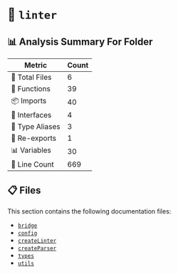 # 📁 `linter`

## 📊 Analysis Summary For Folder

| Metric | Count |
|--------|-------|
| 📁 Total Files | 6 |
| 🔧 Functions | 39 |
| 📦 Imports | 40 |
| 📐 Interfaces | 4 |
| 📑 Type Aliases | 3 |
| 🔄 Re-exports | 1 |
| 📊 Variables | 30 |
| 🔢 Line Count | 669 |


## 📋 Files

This section contains the following documentation files:

- [`bridge`](./bridge.md)
- [`config`](./config.md)
- [`createLinter`](./createLinter.md)
- [`createParser`](./createParser.md)
- [`types`](./types.md)
- [`utils`](./utils.md)